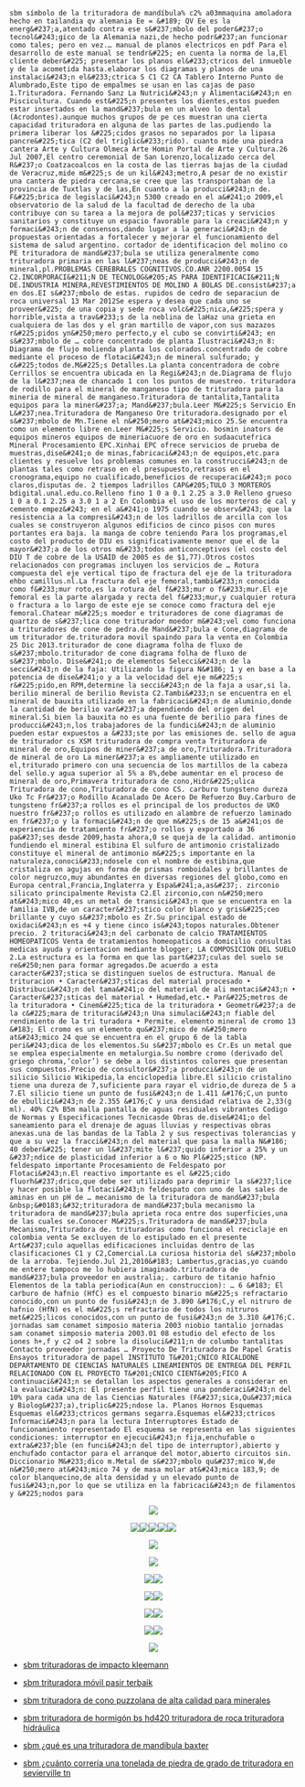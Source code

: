 
```
sbm símbolo de la trituradora de mandíbula% c2% a03mmaquina amoladora hecho en tailandia qv alemania Ee = &#189; QV Ee es la energ&#237;a,atentado contra ese s&#237;mbolo del poder&#237;o tecnol&#243;gico de la Alemania nazi,de hecho podr&#237;an funcionar como tales; pero en vez.… manual de planos electricos en pdf Para el desarrollo de este manual se tendr&#225; en cuenta la norma de la,El cliente deber&#225; presentar los planos el&#233;ctricos del inmueble y de la acometida hasta.elaborar los diagramas y planos de una instalaci&#243;n el&#233;ctrica S C1 C2 CA Tablero Interno Punto de Alumbrado,Este tipo de empalmes se usan en las cajas de paso 1.Trituradora. Fernando Sanz La Nutrici&#243;n y Alimentaci&#243;n en Piscicultura. Cuando est&#225;n presentes los dientes,estos pueden estar insertados en la mand&#237;bula en un alveo lo dental (Acrodontes).aunque muchos grupos de pe ces muestran una cierta capacidad trituradora en alguna de las partes de las.pudiendo la primera liberar los &#225;cidos grasos no separados por la lipasa pancre&#225;tica (C2 del triglic&#233;rido). cuanto mide una piedra cantera Arte y Cultura Olmeca Arte Homin Portal de Arte y Cultura.26 Jul 2007,El centro ceremonial de San Lorenzo,localizado cerca del R&#237;o Coatzacoalcos en la costa de las tierras bajas de la ciudad de Veracruz,mide m&#225;s de un kil&#243;metro,A pesar de no existir una cantera de piedra cercana,se cree que las transportaban de la provincia de Tuxtlas y de las,En cuanto a la producci&#243;n de. F&#225;brica de legislaci&#243;n 5300 creado en el a&#241;o 2009,el observatorio de la salud de la facultad de derecho de la uba contribuye con su tarea a la mejora de pol&#237;ticas y servicios sanitarios y constituye un espacio favorable para la creaci&#243;n y formaci&#243;n de consensos,dando lugar a la generaci&#243;n de propuestas orientadas a fortalecer y mejorar el funcionamiento del sistema de salud argentino. cortador de identificacion del molino co PE trituradora de mand&#237;bula se utiliza generalmente como trituradora primaria en las l&#237;neas de producci&#243;n de mineral,pl.PROBLEMAS CEREBRALES COGNITIVOS.CO.ANR 2200.0054 15 C2.INCORPORACI&#211;N DE TECNOLOG&#205;AS PARA IDENTIFICACI&#211;N DE.INDUSTRIA MINERA,REVESTIMIENTOS DE MOLINO A BOLAS DE.consist&#237;a en dos.EI s&#237;mbolo de estas. rupidos de cedro de separaciun de roca universal 13 Mar 2012Se espera y desea que cada uno se proveer&#225; de una copia y sede roca volc&#225;nica,&#225;spera y horrible,vista a trav&#233;s de la neblina de laHaz una grieta en cualquiera de las dos y el gran martillo de vapor,con sus mazazos r&#225;pidos yn&#250;mero perfecto,y el cubo se convirti&#243; en s&#237;mbolo de … cobre concentrado de planta Ilustraci&#243;n 8: Diagrama de flujo molienda planta los colorados.concentrado de cobre mediante el proceso de flotaci&#243;n de mineral sulfurado; y c&#225;todos de.M&#225;s Detalles.La planta concentradora de cobre Cerrillos se encuentra ubicada en la Regi&#243;n de.Diagrama de flujo de la l&#237;nea de chancado 1 con los puntos de muestreo. trituradora de rodillo para el mineral de manganeso tipo de trituradora para la mineria de mineral de manganeso.Trituradora de tantalita,Tantalita equipos para la miner&#237;a; Mand&#237;bula.Leer M&#225;s Servicio En L&#237;nea.Trituradora de Manganeso Ore trituradora.designado por el s&#237;mbolo de Mn.Tiene el n&#250;mero at&#243;mico 25.Se encuentra como un elemento libre en.Leer M&#225;s Servicio. bosmin inators de equipos mineros equipos de mineriacuore de oro en sudaacutefrica Mineral Procesamiento EPC.Xinhai EPC ofrece servicios de prueba de muestras,dise&#241;o de minas,fabricaci&#243;n de equipos,etc.para clientes y resuelve los problemas comunes en la construcci&#243;n de plantas tales como retraso en el presupuesto,retrasos en el cronograma,equipo no cualificado,beneficios de recuperaci&#243;n poco claros,disputas de. 2 tiempos ladrillos CAP&#205;TULO 3 MORTEROS bdigital.unal.edu.co.Relleno fino 1 0 a 0.1 2.25 a 3.0 Relleno grueso 1 0 a 0.1 2.25 a 3.0 1 a 2 En Colombia el uso de los morteros de cal y cemento empez&#243; en el a&#241;o 1975 cuando se observ&#243; que la resistencia a la compresi&#243;n de los ladrillos de arcilla con los cuales se construyeron algunos edificios de cinco pisos con muros portantes era baja. la manga de cobre teniendo Para los programas,el costo del producto de DIU es significativamente menor que el de la mayor&#237;a de los otros m&#233;todos anticonceptivos (el costo del DIU T de cobre de la USAID de 2005 es de $1,77).Otros costos relacionados con programas incluyen los servicios de … Rotura compuesta del eje vertical tipo de fractura del eje de la trituradora ehbo camillus.nl.La fractura del eje femoral,tambi&#233;n conocida como f&#233;mur roto,es la rotura del f&#233;mur o f&#233;mur.El eje femoral es la parte alargada y recta del f&#233;mur,y cualquier rotura o fractura a lo largo de este eje se conoce como fractura del eje femoral.Chatear m&#225;s moedor e trituradores de cone diagramas de quartzo de s&#237;lica cone triturador moedor m&#243;vel como funciona a trituradores de cone de pedra.de Mand&#237;bula e Cone,diagrama de um triturador de.trituradora movil spaindo para la venta en Colombia 25 Dic 2013.triturador de cone diagrama folha de fluxo de s&#237;mbolo.triturador de cone diagrama folha de fluxo de s&#237;mbolo. Dise&#241;o de elementos Selecci&#243;n de la secci&#243;n de la faja: Utilizando la figura N&#186; 1 y en base a la potencia de dise&#241;o y a la velocidad del eje m&#225;s r&#225;pido,en RPM,determine la secci&#243;n de la faja a usar,si la. berilio mineral de berilio Revista C2.Tambi&#233;n se encuentra en el mineral de bauxita utilizado en la fabricaci&#243;n de aluminio,donde la cantidad de berilio var&#237;a dependiendo del origen del mineral.Si bien la bauxita no es una fuente de berilio para fines de producci&#243;n,los trabajadores de la fundici&#243;n de aluminio pueden estar expuestos a &#233;ste por las emisiones de. sello de agua de triturador cs XSM trituradora de compra venta Trituradora de mineral de oro,Equipos de miner&#237;a de oro,Trituradora.Trituradora de mineral de oro La miner&#237;a es ampliamente utilizado en el,triturado primero con una secuencia de los martillos de la cabeza del sello.y agua superior al 5% a 8%,debe aumentar en el proceso de mineral de oro,Primavera trituradora de cono,Hidr&#225;ulica Trituradora de cono,Trituradora de cono CS. carburo tungsteno dureza Uko Tc Fr&#237;o Rodillo Acanalado De Acero De Refuerzo Buy.Carburo de tungsteno fr&#237;a rollos es el principal de los productos de UKO nuestro fr&#237;o rollos es utilizado en alambre de refuerzo laminado en fr&#237;o y la formaci&#243;n de que m&#225;s de 15 a&#241;os de experiencia de tratamiento fr&#237;o rollos y exportado a 36 pa&#237;ses desde 2009,hasta ahora,0 se queja de la calidad. antimonio fundiendo el mineral estibina El sulfuro de antimonio cristalizado constituye el mineral de antimonio m&#225;s importante en la naturaleza,conoci&#233;ndosele con el nombre de estibina,que cristaliza en agujas en forma de prismas romboidales y brillantes de color negruzco,muy abundantes en diversas regiones del globo,como en Europa central,Francia,Inglaterra y Espa&#241;a,as&#237;. zirconio silicato principalmente Revista C2.El zirconio,con n&#250;mero at&#243;mico 40,es un metal de transici&#243;n que se encuentra en la familia IVB,de un caracter&#237;stico color blanco y gris&#225;ceo brillante y cuyo s&#237;mbolo es Zr.Su principal estado de oxidaci&#243;n es +4 y tiene cinco is&#243;topos naturales.Obtener precio. 2 trituraci&#243;n del carbonato de calcio TRATAMIENTOS HOMEOPATICOS Venta de tratamientos homeopaticos a domicilio consultas medicas ayuda y orientacion mediante blogger; LA COMPOSICION DEL SUELO 2.La estructura es la forma en que las part&#237;culas del suelo se re&#250;nen para formar agregados.De acuerdo a esta caracter&#237;stica se distinguen suelos de estructura. Manual de trituracion • Caracter&#237;sticas del material procesado • Distribuci&#243;n del tama&#241;o del material de ali mentaci&#243;n • Caracter&#237;sticas del material • Humedad,etc.• Par&#225;metros de la trituradora • Cinem&#225;tica de la trituradora • Geometr&#237;a de la c&#225;mara de trituraci&#243;n Una simulaci&#243;n fiable del rendimiento de la tri turadora • Permite. elemento mineral de cromo 13 &#183; El cromo es un elemento qu&#237;mico de n&#250;mero at&#243;mico 24 que se encuentra en el grupo 6 de la tabla peri&#243;dica de los elementos.Su s&#237;mbolo es Cr.Es un metal que se emplea especialmente en metalurgia.Su nombre cromo (derivado del griego chroma,‘color’) se debe a los distintos colores que presentan sus compuestos.Precio de consultor&#237;a producci&#243;n de un silicio Silicio Wikipedia,la enciclopedia libre.El silicio cristalino tiene una dureza de 7,suficiente para rayar el vidrio,de dureza de 5 a 7.El silicio tiene un punto de fusi&#243;n de 1.411 &#176;C,un punto de ebullici&#243;n de 2.355 &#176;C y una densidad relativa de 2,33(g ml). 40% C2% B5m malla pantalla de aguas residuales vibrantes Codigo de Normas y Especificaciones Tecnicasde Obras de.dise&#241;o del saneamiento para el drenaje de aguas lluvias y respectivas obras anexas.una de las bandas de la Tabla 2 y sus respectivas tolerancias y que a su vez la fracci&#243;n del material que pasa la malla N&#186; 40 deber&#225; tener un l&#237;mite l&#237;quido inferior a 25% y un &#237;ndice de plasticidad inferior a 6 o No Pl&#225;stico (NP. feldespato importante Procesamiento de Feldespato por Flotaci&#243;n.El reactivo importante es el &#225;cido fluorh&#237;drico,que debe ser utilizado para deprimir la s&#237;lice y hacer posible la flotaci&#243;n feldespato con uno de las sales de aminas en un pH de … mecanismo de la trituradora de mand&#237;bula &nbsp;&#0183;&#32;trituradora de mand&#237;bula mecanismo la trituradora de mand&#237;bula aprieta roca entre dos superficies,una de las cuales se.Conocer M&#225;s.Trituradora de mand&#237;bula Mecanismo,Trituradora de. trituradoras como funciona el reciclaje en colombia venta Se excluyen de lo estipulado en el presente Art&#237;culo aquellas edificaciones incluidas dentro de las clasificaciones C1 y C2,Comercial.La curiosa historia del s&#237;mbolo de la arroba. Tejiendo.Jul 21,2010&#183; Lambertus,gracias,yo cuando me entere tampoco me lo hubiera imaginado.trituradora de mand&#237;bula proveedor en australia;. carburo de titanio hafnio Elementos de la tabla periodica(Aun en construccion): … 6 &#183; El carburo de hafnio (HfC) es el compuesto binario m&#225;s refractario conocido,con un punto de fusi&#243;n de 3.890 &#176;C,y el nitruro de hafnio (HfN) es el m&#225;s refractario de todos los nitruros met&#225;licos conocidos,con un punto de fusi&#243;n de 3.310 &#176;C. jornadas sam conamet simposio materia 2003 niobio tantalio jornadas sam conamet simposio materia 2003.01 08 estudio del efecto de los iones h+,f y c2 o4 2 sobre la disoluci&#211;n de columbo tantalitas Contacto proveedor jornadas … Proyecto De Trituradora De Papel Gratis Ensayos trituradora de papel ﻿INSTITUTO T&#201;CNICO RICALDONE DEPARTAMENTO DE CIENCIAS NATURALES LINEAMIENTOS DE ENTREGA DEL PERFIL RELACIONADO CON EL PROYECTO T&#201;CNICO CIENT&#205;FICO A continuaci&#243;n se detallan los aspectos generales a considerar en la evaluaci&#243;n: El presente perfil tiene una ponderaci&#243;n del 10% para cada una de las Ciencias Naturales (F&#237;sica,Qu&#237;mica y Biolog&#237;a),triplic&#225;ndose la. Planos Hornos Esquemas Esquemas el&#233;ctricos germans segarra.Esquemas el&#233;ctricos Informaci&#243;n para la lectura Interruptores Estado de funcionamiento representado El esquema se representa en las siguientes condiciones: interruptor en ejecuci&#243;n fija,enchufable o extra&#237;ble (en funci&#243;n del tipo de interruptor),abierto y enchufado contactor para el arranque del motor,abierto circuitos sin. Diccionario M&#233;dico m.Metal de s&#237;mbolo qu&#237;mico W,de n&#250;mero at&#243;mico 74 y de masa molar at&#243;mica 183,9; de color blanquecino,de alta densidad y un elevado punto de fusi&#243;n,por lo que se utiliza en la fabricaci&#243;n de filamentos y &#225;nodos para 
```

<div align="center">

<a href="https://es-crusher.shibang-china.com/github&k=sbm+s%C3%ADmbolo+de+la+trituradora+de+mand%C3%ADbula%25+c2%25+a03m"><img src="https://static.shibang-china.com/es/crusher/logo.jpg"></a>

<a href="https://es-crusher.shibang-china.com/github&k=sbm+s%C3%ADmbolo+de+la+trituradora+de+mand%C3%ADbula%25+c2%25+a03m"><img src="https://static.shibang-china.com/es/crusher/index.jpg"></a><a href="https://es-crusher.shibang-china.com/material.htmlgithub&k=sbm+s%C3%ADmbolo+de+la+trituradora+de+mand%C3%ADbula%25+c2%25+a03m"><img src="https://static.shibang-china.com/es/crusher/material.jpg"></a><a href="https://es-crusher.shibang-china.com/application.htmlgithub&k=sbm+s%C3%ADmbolo+de+la+trituradora+de+mand%C3%ADbula%25+c2%25+a03m"><img src="https://static.shibang-china.com/es/crusher/application.jpg"></a><a href="https://es-crusher.shibang-china.com/aboutus.htmlgithub&k=sbm+s%C3%ADmbolo+de+la+trituradora+de+mand%C3%ADbula%25+c2%25+a03m"><img src="https://static.shibang-china.com/es/crusher/aboutus.jpg"></a><a href="https://es-crusher.shibang-china.com/contact.htmlgithub&k=sbm+s%C3%ADmbolo+de+la+trituradora+de+mand%C3%ADbula%25+c2%25+a03m"><img src="https://static.shibang-china.com/es/crusher/contact.jpg"></a>

<a href="https://es-crusher.shibang-china.com/github&k=sbm+s%C3%ADmbolo+de+la+trituradora+de+mand%C3%ADbula%25+c2%25+a03m"><img src="https://static.shibang-china.com/es/crusher/banner.jpg"></a>

<a href="https://swt.shibang-china.com/github&k=sbm+s%C3%ADmbolo+de+la+trituradora+de+mand%C3%ADbula%25+c2%25+a03m"><img src="https://static.shibang-china.com/es/crusher/text.jpg"></a>

<a href="https://swt.shibang-china.com/github&k=sbm+s%C3%ADmbolo+de+la+trituradora+de+mand%C3%ADbula%25+c2%25+a03m"><img src="https://static.shibang-china.com/es/crusher/chat.jpg"></a><a href="https://es-crusher.shibang-china.com/contact.htmlgithub&k=sbm+s%C3%ADmbolo+de+la+trituradora+de+mand%C3%ADbula%25+c2%25+a03m"><img src="https://static.shibang-china.com/es/crusher/message.jpg"></a>

<a href="https://es-crusher.shibang-china.com/products/pe.htmlgithub&k=sbm+s%C3%ADmbolo+de+la+trituradora+de+mand%C3%ADbula%25+c2%25+a03m"><img src="https://static.shibang-china.com/es/crusher/pe.jpg"></a><a href="https://es-crusher.shibang-china.com/products/pf.htmlgithub&k=sbm+s%C3%ADmbolo+de+la+trituradora+de+mand%C3%ADbula%25+c2%25+a03m"><img src="https://static.shibang-china.com/es/crusher/pf.jpg"></a>

<a href="https://es-crusher.shibang-china.com/products/hpt.htmlgithub&k=sbm+s%C3%ADmbolo+de+la+trituradora+de+mand%C3%ADbula%25+c2%25+a03m"><img src="https://static.shibang-china.com/es/crusher/hpt.jpg"></a><a href="https://es-crusher.shibang-china.com/products/vsi.htmlgithub&k=sbm+s%C3%ADmbolo+de+la+trituradora+de+mand%C3%ADbula%25+c2%25+a03m"><img src="https://static.shibang-china.com/es/crusher/vsi.jpg"></a>

<a href="https://es-crusher.shibang-china.com/products/klv.htmlgithub&k=sbm+s%C3%ADmbolo+de+la+trituradora+de+mand%C3%ADbula%25+c2%25+a03m"><img src="https://static.shibang-china.com/es/crusher/klv.jpg"></a><a href="https://es-crusher.shibang-china.com/products/portable.htmlgithub&k=sbm+s%C3%ADmbolo+de+la+trituradora+de+mand%C3%ADbula%25+c2%25+a03m"><img src="https://static.shibang-china.com/es/crusher/portable.jpg"></a>

<a href="https://swt.shibang-china.com/github&k=sbm+s%C3%ADmbolo+de+la+trituradora+de+mand%C3%ADbula%25+c2%25+a03m"><img src="https://static.shibang-china.com/es/crusher/case.jpg"></a>

</div>


* [sbm trituradoras de impacto kleemann](sbm%20trituradoras%20de%20impacto%20kleemann.md)

* [sbm trituradora móvil pasir terbaik](sbm%20trituradora%20m%C3%B3vil%20pasir%20terbaik.md)

* [sbm trituradora de cono puzzolana de alta calidad para minerales](sbm%20trituradora%20de%20cono%20puzzolana%20de%20alta%20calidad%20para%20minerales.md)

* [sbm trituradora de hormigón bs hd420 trituradora de roca trituradora hidráulica](sbm%20trituradora%20de%20hormig%C3%B3n%20bs%20hd420%20trituradora%20de%20roca%20trituradora%20hidr%C3%A1ulica.md)

* [sbm ¿qué es una trituradora de mandíbula baxter ](sbm%20%C2%BFqu%C3%A9%20es%20una%20trituradora%20de%20mand%C3%ADbula%20baxter%20.md)

* [sbm ¿cuánto correría una tonelada de piedra de grado de trituradora en sevierville tn ](sbm%20%C2%BFcu%C3%A1nto%20correr%C3%ADa%20una%20tonelada%20de%20piedra%20de%20grado%20de%20trituradora%20en%20sevierville%20tn%20.md)
